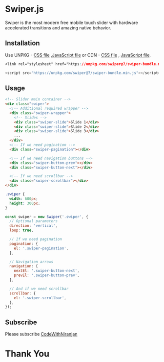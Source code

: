 # Swiper.js

Swiper is the most modern free mobile touch slider with hardware accelerated transitions and amazing native behavior.

## Installation

Use UNPKG - [CSS file](https://unpkg.com/swiper@7/swiper-bundle.min.css)  ,[JavaScript file](https://unpkg.com/swiper@7/swiper-bundle.min.js)
or
CDN - [CSS file](https://cdnjs.cloudflare.com/ajax/libs/Swiper/7.4.1/swiper-bundle.css) , [JavaScript file](https://cdnjs.cloudflare.com/ajax/libs/Swiper/7.4.1/swiper-bundle.min.js).

```css
<link rel="stylesheet" href="https://unpkg.com/swiper@7/swiper-bundle.min.css"/>
```

```javascript
<script src="https://unpkg.com/swiper@7/swiper-bundle.min.js"></script>
```

## Usage

```html
<!-- Slider main container -->
<div class="swiper">
  <!-- Additional required wrapper -->
  <div class="swiper-wrapper">
    <!-- Slides -->
    <div class="swiper-slide">Slide 1</div>
    <div class="swiper-slide">Slide 2</div>
    <div class="swiper-slide">Slide 3</div>
    ...
  </div>
  <!-- If we need pagination -->
  <div class="swiper-pagination"></div>

  <!-- If we need navigation buttons -->
  <div class="swiper-button-prev"></div>
  <div class="swiper-button-next"></div>

  <!-- If we need scrollbar -->
  <div class="swiper-scrollbar"></div>
</div>
```
```css
.swiper {
  width: 600px;
  height: 300px;
}
```

```javascript
const swiper = new Swiper('.swiper', {
  // Optional parameters
  direction: 'vertical',
  loop: true,

  // If we need pagination
  pagination: {
    el: '.swiper-pagination',
  },

  // Navigation arrows
  navigation: {
    nextEl: '.swiper-button-next',
    prevEl: '.swiper-button-prev',
  },

  // And if we need scrollbar
  scrollbar: {
    el: '.swiper-scrollbar',
  },
});
```

## Subscribe
Please subscribe [CodeWithNiranjan](https://youtube.com/channel/UCzfQyi4_E-lS9ps3fVb0jlA)

<h1>Thank You</h1>
